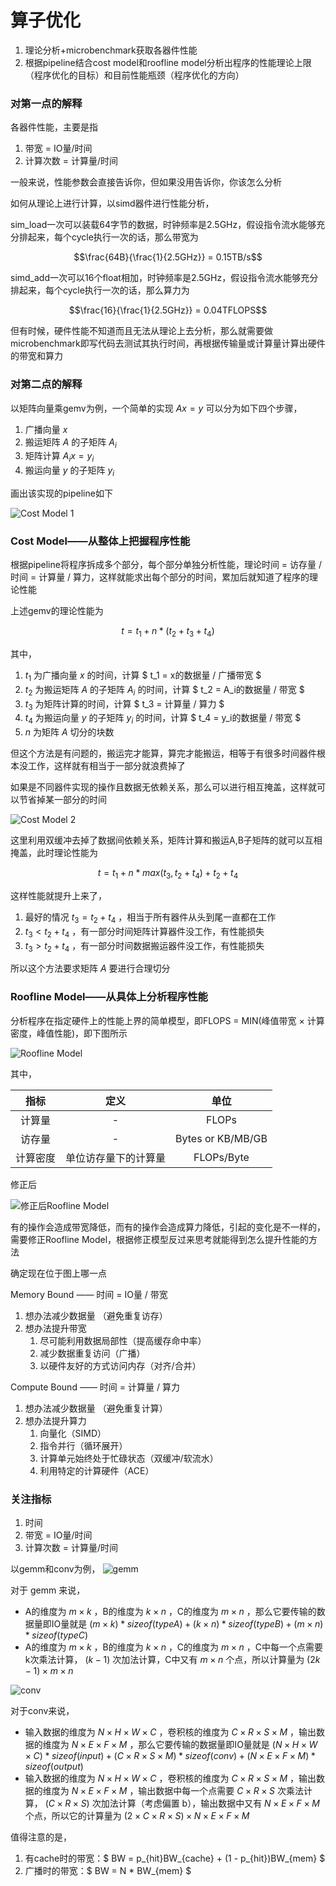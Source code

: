 # 算子优化

1. 理论分析+microbenchmark获取各器件性能
2. 根据pipeline结合cost model和roofline model分析出程序的性能理论上限（程序优化的目标）和目前性能瓶颈（程序优化的方向）

### 对第一点的解释

各器件性能，主要是指

1. 带宽 = IO量/时间
2. 计算次数 = 计算量/时间

一般来说，性能参数会直接告诉你，但如果没用告诉你，你该怎么分析

如何从理论上进行计算，以simd器件进行性能分析，

sim_load一次可以装载64字节的数据，时钟频率是2.5GHz，假设指令流水能够充分排起来，每个cycle执行一次的话，那么带宽为

```math
\frac{64B}{\frac{1}{2.5GHz}} = 0.15TB/s
```

simd_add一次可以16个float相加，时钟频率是2.5GHz，假设指令流水能够充分排起来，每个cycle执行一次的话，那么算力为

```math
\frac{16}{\frac{1}{2.5GHz}} = 0.04TFLOPS
```

但有时候，硬件性能不知道而且无法从理论上去分析，那么就需要做microbenchmark即写代码去测试其执行时间，再根据传输量或计算量计算出硬件的带宽和算力

### 对第二点的解释

以矩阵向量乘gemv为例，一个简单的实现 $Ax=y$ 可以分为如下四个步骤，

1. 广播向量 $x$
2. 搬运矩阵 $A$ 的子矩阵 $A_i$
3. 矩阵计算 $A_ix=y_i$
4. 搬运向量 $y$ 的子矩阵 $y_i$

画出该实现的pipeline如下

![Cost Model 1](../img/cost1.png "Cost Model 1")

### Cost Model——从整体上把握程序性能

根据pipeline将程序拆成多个部分，每个部分单独分析性能，理论时间 = 访存量 / 时间 = 计算量 / 算力，这样就能求出每个部分的时间，累加后就知道了程序的理论性能

上述gemv的理论性能为

```math
t = t_1 + n * (t_2 + t_3 + t_4)
```

其中，

1. $t_1$ 为广播向量 $x$ 的时间，计算 $ t_1 =  x的数据量 / 广播带宽 $
2. $t_2$ 为搬运矩阵 $A$ 的子矩阵 $A_i$ 的时间，计算 $ t_2 = A_i的数据量 / 带宽 $
3. $t_3$ 为矩阵计算的时间，计算 $ t_3 = 计算量 / 算力 $
4. $t_4$ 为搬运向量 $y$ 的子矩阵 $y_i$ 的时间，计算 $ t_4 = y_i的数据量 / 带宽 $
5. $n$ 为矩阵 $A$ 切分的块数

但这个方法是有问题的，搬运完才能算，算完才能搬运，相等于有很多时间器件根本没工作，这样就有相当于一部分就浪费掉了

如果是不同器件实现的操作且数据无依赖关系，那么可以进行相互掩盖，这样就可以节省掉某一部分的时间

![Cost Model 2](../img/cost2.png "Cost Model 2")

这里利用双缓冲去掉了数据间依赖关系，矩阵计算和搬运A,B子矩阵的就可以互相掩盖，此时理论性能为

```math
t = t_1 + n * max(t_3, t_2 + t_4) + t_2 + t_4
```

这样性能就提升上来了，

1. 最好的情况 $t_3 = t_2 + t_4$ ，相当于所有器件从头到尾一直都在工作
2. $t_3 < t_2 + t_4$ ，有一部分时间矩阵计算器件没工作，有性能损失
3. $t_3 > t_2 + t_4$ ，有一部分时间数据搬运器件没工作，有性能损失

所以这个方法要求矩阵 $A$ 要进行合理切分

### Roofline Model——从具体上分析程序性能

分析程序在指定硬件上的性能上界的简单模型，即FLOPS = MIN(峰值带宽 × 计算密度，峰值性能)，即下图所示

![Roofline Model](../img/roofline1.png "Roofline Model")

其中，

| 指标 | 定义 |	单位 |
|:--------:| :---------:|:--------:|
| 计算量 | - | FLOPs |
| 访存量 | - | Bytes or KB/MB/GB |
| 计算密度 | 单位访存量下的计算量 | FLOPs/Byte |

修正后

![修正后Roofline Model](../img/roofline2.png "修正后Roofline Model")

有的操作会造成带宽降低，而有的操作会造成算力降低，引起的变化是不一样的，需要修正Roofline Model，根据修正模型反过来思考就能得到怎么提升性能的方法

确定现在位于图上哪一点

Memory Bound —— 时间 = IO量 / 带宽

1. 想办法减少数据量 （避免重复访存）
2. 想办法提升带宽
    1. 尽可能利用数据局部性（提高缓存命中率）
    2. 减少数据重复访问（广播）
    3. 以硬件友好的方式访问内存（对齐/合并）

Compute Bound —— 时间 = 计算量 / 算力
1. 想办法减少数据量 （避免重复计算）
2. 想办法提升算力
    1. 向量化（SIMD）
    2. 指令并行（循环展开）
    3. 计算单元始终处于忙碌状态（双缓冲/软流水）
    4. 利用特定的计算硬件（ACE）

### 关注指标

1. 时间
2. 带宽 = IO量/时间
3. 计算次数 = 计算量/时间

以gemm和conv为例，
![gemm](../img/gemm.png)

对于 gemm 来说，
- A的维度为 $m×k$ ，B的维度为 $k×n$ ，C的维度为 $m×n$ ，那么它要传输的数据量即IO量就是 $(m×k)*sizeof(typeA)+(k×n)*sizeof(typeB)+(m×n)*sizeof(typeC)$
- A的维度为 $m×k$ ，B的维度为 $k×n$ ，C的维度为 $m×n$ ，C中每一个点需要k次乘法计算， $(k-1)$ 次加法计算，C中又有 $m×n$ 个点，所以计算量为 $(2k-1)×m×n$

![conv](../img/conv.png)

对于conv来说，
- 输入数据的维度为 $N×H×W×C$ ，卷积核的维度为 $C×R×S×M$ ，输出数据的维度为 $N×E×F×M$ ，那么它要传输的数据量即IO量就是 $(N×H×W×C)*sizeof(input)+(C×R×S×M)*sizeof(conv)+(N×E×F×M)*sizeof(output)$
- 输入数据的维度为 $N×H×W×C$ ，卷积核的维度为 $C×R×S×M$ ，输出数据的维度为 $N×E×F×M$ ，输出数据中每一个点需要 $C×R×S$ 次乘法计算， $(C×R×S)$ 次加法计算（考虑偏置 b），输出数据中又有 $N×E×F×M$ 个点，所以它的计算量为 $(2×C×R×S)×N×E×F×M$

值得注意的是，
1. 有cache时的带宽：$ BW = p_{hit}BW_{cache} + (1 - p_{hit})BW_{mem} $
2. 广播时的带宽：$ BW = N * BW_{mem} $